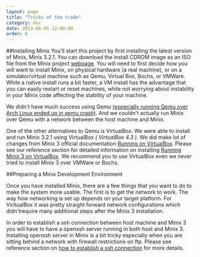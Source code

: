 ```yaml
---
layout: page
title: "Tricks of the trade"
category: doc
date: 2013-06-05 12:00:00
order: 6
---
```


##Installing Minix
You'll start this project by first installing the latest version of Minix, Minix 3.2.1. You can download the install CDROM image as an ISO file from the Minix project [webpage](http://www.minix3.org/download/). You will need to first decide how you will want to install Minix, on physical hardware (a real machine), or on a simulator/virtual machine such as Qemu, Virtual Box, Bochs, or VMWare. While a native install runs a bit faster, a VM install has the advantage that you can easily restart or reset machines, while not worrying about instability in your Minix code affecting the stability of your machine.

We didn't have much success using Qemu [(especially running Qemu over Arch Linux ended up in qemu crash)](https://bbs.archlinux.org/viewtopic.php?id=172296). And we couldn't actually run Minix over Qemu with a network between the host machine and Minix. 

One of the other alternatives to Qemu is VirtualBox. We were able to install and run Minix 3.2.1 using VirtualBox *( VirtualBox 4.3 )*. We did make lot of changes from Minix 3 official documentation [Running on VirtualBox](http://wiki.minix3.org/UsersGuide/RunningOnVirtualBox). Please see our reference section for detailed information on installing [Running Minix 3 on VirtualBox](../ref/install.html). We recommend you to use VirtualBox even we never tried to install Minix 3 over VMWare or Bochs.

##Preparing a Minix Development Environment

Once you have installed Minix, there are a few things that you want to do to make the system more usable. The first is to get the network to work. The way how networking is set up depends on your target platform. For ViritualBox it was pretty straight forward network configurations which didn'trequire many additional steps after the Minix 3 installation. 

In order to establish a ssh connection between host machine and Minix 3 you will have to have a openssh server running in both host and Minix 3. Installing openssh server in Minix is a bit tricky especially when you are sitting behind a network with firewall restrictions on ftp. Please see reference section on [how to establish a ssh connection](../ref/install.html#enable-ssh-with-host-machine) for more details.
